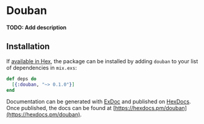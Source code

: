 # Douban

**TODO: Add description**

## Installation

If [available in Hex](https://hex.pm/docs/publish), the package can be installed
by adding `douban` to your list of dependencies in `mix.exs`:

```elixir
def deps do
  [{:douban, "~> 0.1.0"}]
end
```

Documentation can be generated with [ExDoc](https://github.com/elixir-lang/ex_doc)
and published on [HexDocs](https://hexdocs.pm). Once published, the docs can
be found at [https://hexdocs.pm/douban](https://hexdocs.pm/douban).

